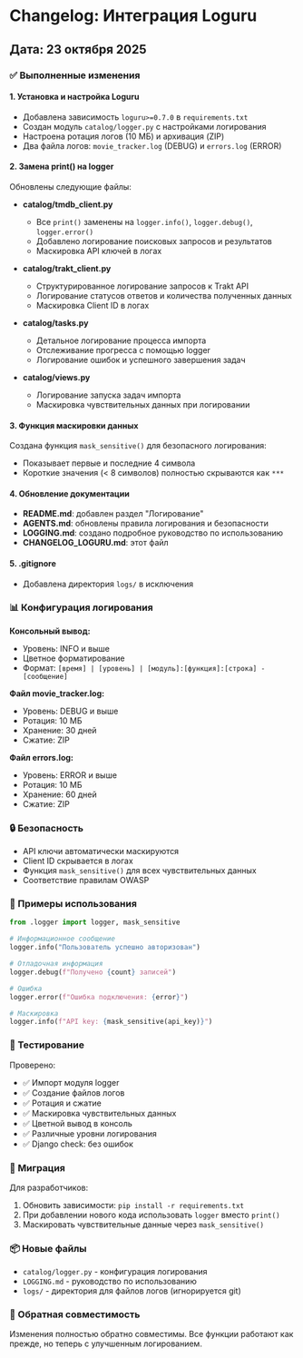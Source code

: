 # Changelog: Интеграция Loguru

## Дата: 23 октября 2025

### ✅ Выполненные изменения

#### 1. Установка и настройка Loguru
- Добавлена зависимость `loguru>=0.7.0` в `requirements.txt`
- Создан модуль `catalog/logger.py` с настройками логирования
- Настроена ротация логов (10 МБ) и архивация (ZIP)
- Два файла логов: `movie_tracker.log` (DEBUG) и `errors.log` (ERROR)

#### 2. Замена print() на logger
Обновлены следующие файлы:

- **catalog/tmdb_client.py**
  - Все `print()` заменены на `logger.info()`, `logger.debug()`, `logger.error()`
  - Добавлено логирование поисковых запросов и результатов
  - Маскировка API ключей в логах

- **catalog/trakt_client.py**
  - Структурированное логирование запросов к Trakt API
  - Логирование статусов ответов и количества полученных данных
  - Маскировка Client ID в логах

- **catalog/tasks.py**
  - Детальное логирование процесса импорта
  - Отслеживание прогресса с помощью logger
  - Логирование ошибок и успешного завершения задач

- **catalog/views.py**
  - Логирование запуска задач импорта
  - Маскировка чувствительных данных при логировании

#### 3. Функция маскировки данных
Создана функция `mask_sensitive()` для безопасного логирования:
- Показывает первые и последние 4 символа
- Короткие значения (< 8 символов) полностью скрываются как `***`

#### 4. Обновление документации
- **README.md**: добавлен раздел "Логирование"
- **AGENTS.md**: обновлены правила логирования и безопасности
- **LOGGING.md**: создано подробное руководство по использованию
- **CHANGELOG_LOGURU.md**: этот файл

#### 5. .gitignore
- Добавлена директория `logs/` в исключения

### 📊 Конфигурация логирования

**Консольный вывод:**
- Уровень: INFO и выше
- Цветное форматирование
- Формат: `[время] | [уровень] | [модуль]:[функция]:[строка] - [сообщение]`

**Файл movie_tracker.log:**
- Уровень: DEBUG и выше
- Ротация: 10 МБ
- Хранение: 30 дней
- Сжатие: ZIP

**Файл errors.log:**
- Уровень: ERROR и выше
- Ротация: 10 МБ
- Хранение: 60 дней
- Сжатие: ZIP

### 🔒 Безопасность

- API ключи автоматически маскируются
- Client ID скрывается в логах
- Функция `mask_sensitive()` для всех чувствительных данных
- Соответствие правилам OWASP

### 📝 Примеры использования

```python
from .logger import logger, mask_sensitive

# Информационное сообщение
logger.info("Пользователь успешно авторизован")

# Отладочная информация
logger.debug(f"Получено {count} записей")

# Ошибка
logger.error(f"Ошибка подключения: {error}")

# Маскировка
logger.info(f"API key: {mask_sensitive(api_key)}")
```

### 🧪 Тестирование

Проверено:
- ✅ Импорт модуля logger
- ✅ Создание файлов логов
- ✅ Ротация и сжатие
- ✅ Маскировка чувствительных данных
- ✅ Цветной вывод в консоль
- ✅ Различные уровни логирования
- ✅ Django check: без ошибок

### 🚀 Миграция

Для разработчиков:
1. Обновить зависимости: `pip install -r requirements.txt`
2. При добавлении нового кода использовать `logger` вместо `print()`
3. Маскировать чувствительные данные через `mask_sensitive()`

### 📦 Новые файлы

- `catalog/logger.py` - конфигурация логирования
- `LOGGING.md` - руководство по использованию
- `logs/` - директория для файлов логов (игнорируется git)

### 🔄 Обратная совместимость

Изменения полностью обратно совместимы. Все функции работают как прежде, но теперь с улучшенным логированием.
